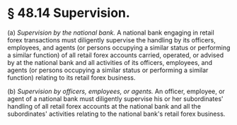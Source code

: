 # § 48.14   Supervision.

(a) *Supervision by the national bank.* A national bank engaging in retail forex transactions must diligently supervise the handling by its officers, employees, and agents (or persons occupying a similar status or performing a similar function) of all retail forex accounts carried, operated, or advised by at the national bank and all activities of its officers, employees, and agents (or persons occupying a similar status or performing a similar function) relating to its retail forex business.


(b) *Supervision by officers, employees, or agents.* An officer, employee, or agent of a national bank must diligently supervise his or her subordinates' handling of all retail forex accounts at the national bank and all the subordinates' activities relating to the national bank's retail forex business.




